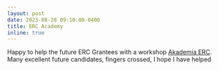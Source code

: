 ```yaml
---
layout: post
date: 2023-08-28 09:10:00-0400
title: ERC Academy
inline: true
---
```


Happy to help the future ERC Grantees with a workshop [Akademia ERC](https://www.gov.pl/web/hpk-polska-poludniowo-wschodnia/akademia-erc---iii-edycja). Many excellent future candidates, fingers crossed, I hope I have helped
